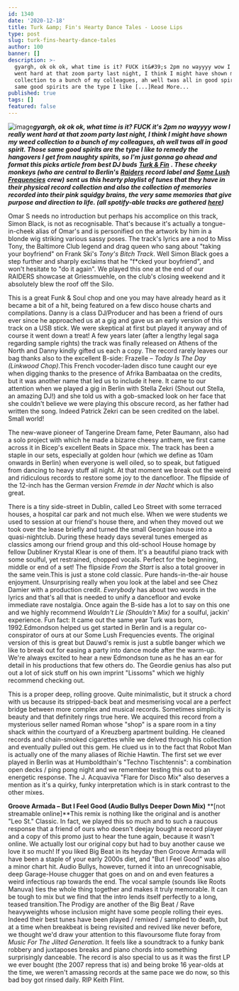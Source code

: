 ```yaml
---
id: 1340
date: '2020-12-18'
title: Turk &amp; Fin's Hearty Dance Tales - Loose Lips
type: post
slug: turk-fins-hearty-dance-tales
author: 100
banner: []
description: >-
  gyargh, ok ok ok, what time is it? FUCK it&#39;s 2pm no wayyyy wow I really
  went hard at that zoom party last night, I think I might have shown my weed
  collection to a bunch of my colleagues, ah well twas all in good spirit. Those
  same good spirits are the type I like [...]Read More...
published: true
tags: []
featured: false
---
```

![image](../undefined)**_gyargh, ok ok ok, what time is it? FUCK it's 2pm no wayyyy wow I really went hard at that zoom party last night, I think I might have shown my weed collection to a bunch of my colleagues, ah well twas all in good spirit. Those same good spirits are the type I like to remedy the hangovers I get from naughty spirits, so I'm just gonna go ahead and format this picks article from best DJ buds_** [**_Turk & Fin_**](https://soundcloud.com/turkandfin?fbclid=IwAR1kC088uHIkrqyFFKJ3RICloAQRgwww4t5xcfOs1iY1_Prj_M7MCmcy-KU) _**. These cheeky monkeys (who are central to Berlin's**_ [_**Raiders**_](https://soundcloud.com/raiders_records) _**record label and**_ [_**Some Lush Frequencies**_](https://soundcloud.com/somelushfrequencies) _**crew)**_ **_sent us this hearty playlist of tunes that they have in their physical record collection and also the collection of memories recorded into their pink squidgy brains, the very same memories that give purpose and direction to life. (all spotify-able tracks are gathered_** [**_here_**](https://open.spotify.com/playlist/5HkZRsyc7hUGApAR6Ocoz4)**_)_**

Omar S needs no introduction but perhaps his accomplice on this track, Simon Black, is not as recognisable. That's because it's actually a tongue-in-cheek alias of Omar's and is personified on the artwork by him in a blonde wig striking various sassy poses. The track's lyrics are a nod to Miss Tony, the Baltimore Club legend and drag queen who sang about "taking your boyfriend" on Frank Ski's _Tony's Bitch Track_. Well Simon Black goes a step further and sharply exclaims that he "f\*cked your boyfriend", and won't hesitate to "do it again". We played this one at the end of our RAIDERS showcase at Griessmuehle, on the club's closing weekend and it absolutely blew the roof off the Silo.

This is a great Funk & Soul chop and one you may have already heard as it became a bit of a hit, being featured on a few disco house charts and compilations. Danny is a class DJ/Producer and has been a friend of ours ever since he approached us at a gig and gave us an early version of this track on a USB stick. We were skeptical at first but played it anyway and of course it went down a treat! A few years later (after a lengthy legal saga regarding sample rights) the track was finally released on Athens of the North and Danny kindly gifted us each a copy. The record rarely leaves our bag thanks also to the excellent B-side: Frazelle – _Today Is The Day (Linkwood Chop)_.This French vocoder-laden disco tune caught our eye when digging thanks to the presence of Afrika Bambaataa on the credits, but it was another name that led us to include it here. It came to our attention when we played a gig in Berlin with Stella Zekri (Shout out Stella, an amazing DJ!) and she told us with a gob-smacked look on her face that she couldn't believe we were playing this obscure record, as her father had written the song. Indeed Patrick Zekri can be seen credited on the label. Small world!

The new-wave pioneer of Tangerine Dream fame, Peter Baumann, also had a solo project with which he made a bizarre cheesy anthem, we first came across it in Bicep's excellent Beats in Space mix. The track has been a staple in our sets, especially at golden hour (which we define as 10am onwards in Berlin) when everyone is well oiled, so to speak, but fatigued from dancing to heavy stuff all night. At that moment we break out the weird and ridiculous records to restore some joy to the dancefloor. The flipside of the 12-inch has the German version _Fremde in der Nacht_ which is also great.

There is a tiny side-street in Dublin, called Leo Street with some terraced houses, a hospital car park and not much else. When we were students we used to session at our friend's house there, and when they moved out we took over the lease briefly and turned the small Georgian house into a quasi-nightclub. During these heady days several tunes emerged as classics among our friend group and this old-school House homage by fellow Dubliner Krystal Klear is one of them. It's a beautiful piano track with some soulful, yet restrained, chopped vocals. Perfect for the beginning, middle or end of a set! The flipside _From the Start_ is also a total groover in the same vein.This is just a stone cold classic. Pure hands-in-the-air house enjoyment. Unsurprising really when you look at the label and see Chez Damier with a production credit. _Everybody_ has about two words in the lyrics and that's all that is needed to unify a dancefloor and evoke immediate rave nostalgia. Once again the B-side has a lot to say on this one and we highly recommend _Wouldn't Lie (Shouldn't Mix)_ for a soulful, jackin' experience. Fun fact: It came out the same year Turk was born, 1992.Edmondson helped us get started in Berlin and is a regular co-conspirator of ours at our Some Lush Frequencies events. The original version of this is great but Dauwd's remix is just a subtle banger which we like to break out for easing a party into dance mode after the warm-up. We're always excited to hear a new Edmondson tune as he has an ear for detail in his productions that few others do. The Geordie genius has also put out a lot of sick stuff on his own imprint "Lissoms" which we highly recommend checking out.

This is a proper deep, rolling groove. Quite minimalistic, but it struck a chord with us because its stripped-back beat and mesmerising vocal are a perfect bridge between more complex and musical records. Sometimes simplicity is beauty and that definitely rings true here. We acquired this record from a mysterious seller named Roman whose "shop" is a spare room in a tiny shack within the courtyard of a Kreuzberg apartment building. He cleaned records and chain-smoked cigarettes while we delved through his collection and eventually pulled out this gem. He clued us in to the fact that Robot Man is actually one of the many aliases of Richie Hawtin. The first set we ever played in Berlin was at Humboldthain's "Techno Tischtennis": a combination open decks / ping pong night and we remember testing this out to an energetic response. The J. Acquaviva "Flare for Disco Mix" also deserves a mention as it's a quirky, funky interpretation which is in stark contrast to the other mixes.

**Groove Armada – But I Feel Good (Audio Bullys Deeper Down Mix)** **\[not streamable online\]**This remix is nothing like the original and is another "Leo St." Classic. In fact, we played this so much and to such a raucous response that a friend of ours who doesn't deejay bought a record player and a copy of this promo just to hear the tune again, because it wasn't online. We actually lost our original copy but had to buy another cause we love it so much! If you liked Big Beat in its heyday then Groove Armada will have been a staple of your early 2000s diet, and "But I Feel Good" was also a minor chart hit. Audio Bullys, however, turned it into an unrecognisable, deep Garage-House chugger that goes on and on and even features a weird infectious rap towards the end. The vocal sample (sounds like Roots Manuva) ties the whole thing together and makes it truly memorable. It can be tough to mix but we find that the intro lends itself perfectly to a long, teased transition.The Prodigy are another of the Big Beat / Rave heavyweights whose inclusion might have some people rolling their eyes. Indeed their best tunes have been played / remixed / sampled to death, but at a time when breakbeat is being revisited and revived like never before, we thought we'd draw your attention to this flavoursome flute foray from _Music For The Jilted Generation_. It feels like a soundtrack to a funky bank robbery and juxtaposes breaks and piano chords into something surprisingly danceable. The record is also special to us as it was the first LP we ever bought (the 2007 repress that is) and being broke 16 year-olds at the time, we weren't amassing records at the same pace we do now, so this bad boy got rinsed daily. RIP Keith Flint.